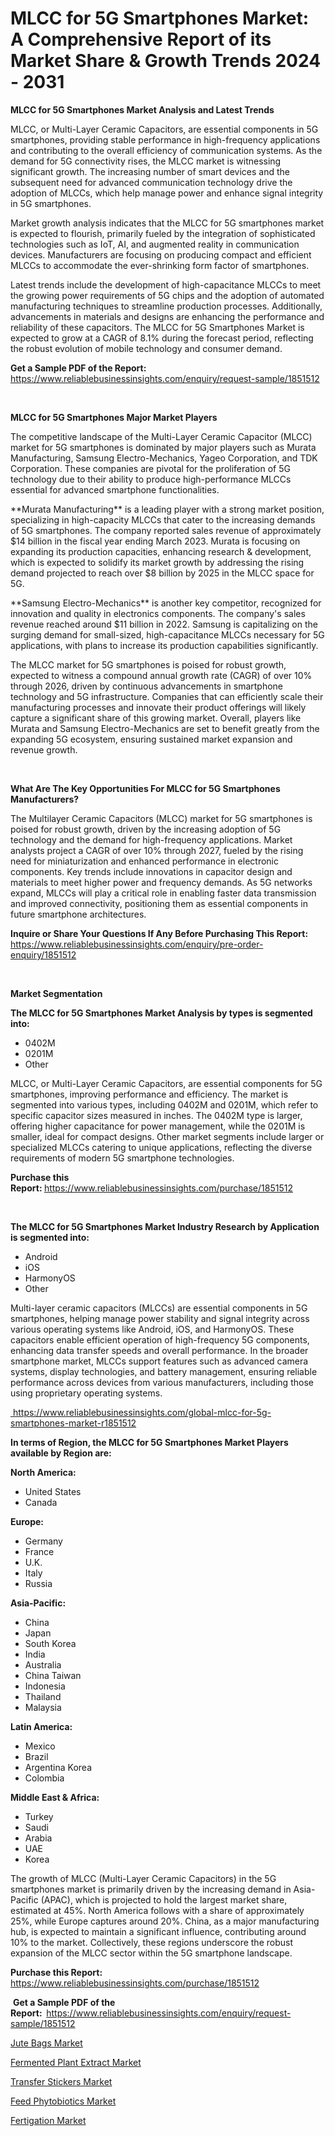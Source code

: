 <p><h1>MLCC for 5G Smartphones Market: A Comprehensive Report of its Market Share & Growth Trends 2024 - 2031</h1></p><p><strong>MLCC for 5G Smartphones Market Analysis and Latest Trends</strong></p>
<p><p>MLCC, or Multi-Layer Ceramic Capacitors, are essential components in 5G smartphones, providing stable performance in high-frequency applications and contributing to the overall efficiency of communication systems. As the demand for 5G connectivity rises, the MLCC market is witnessing significant growth. The increasing number of smart devices and the subsequent need for advanced communication technology drive the adoption of MLCCs, which help manage power and enhance signal integrity in 5G smartphones.</p><p>Market growth analysis indicates that the MLCC for 5G smartphones market is expected to flourish, primarily fueled by the integration of sophisticated technologies such as IoT, AI, and augmented reality in communication devices. Manufacturers are focusing on producing compact and efficient MLCCs to accommodate the ever-shrinking form factor of smartphones.</p><p>Latest trends include the development of high-capacitance MLCCs to meet the growing power requirements of 5G chips and the adoption of automated manufacturing techniques to streamline production processes. Additionally, advancements in materials and designs are enhancing the performance and reliability of these capacitors. The MLCC for 5G Smartphones Market is expected to grow at a CAGR of 8.1% during the forecast period, reflecting the robust evolution of mobile technology and consumer demand.</p></p>
<p><strong>Get a Sample PDF of the Report:&nbsp;</strong> <a href="https://www.reliablebusinessinsights.com/enquiry/request-sample/1851512?utm_campaign=1426&utm_medium=2&utm_source=Github&utm_content=ia&utm_term=18102024&utm_id=mlcc-for-5g-smartphones">https://www.reliablebusinessinsights.com/enquiry/request-sample/1851512</a></p>
<p>&nbsp;</p>
<p><strong>MLCC for 5G Smartphones Major Market Players</strong></p>
<p><p>The competitive landscape of the Multi-Layer Ceramic Capacitor (MLCC) market for 5G smartphones is dominated by major players such as Murata Manufacturing, Samsung Electro-Mechanics, Yageo Corporation, and TDK Corporation. These companies are pivotal for the proliferation of 5G technology due to their ability to produce high-performance MLCCs essential for advanced smartphone functionalities.</p><p>**Murata Manufacturing** is a leading player with a strong market position, specializing in high-capacity MLCCs that cater to the increasing demands of 5G smartphones. The company reported sales revenue of approximately $14 billion in the fiscal year ending March 2023. Murata is focusing on expanding its production capacities, enhancing research & development, which is expected to solidify its market growth by addressing the rising demand projected to reach over $8 billion by 2025 in the MLCC space for 5G.</p><p>**Samsung Electro-Mechanics** is another key competitor, recognized for innovation and quality in electronics components. The company's sales revenue reached around $11 billion in 2022. Samsung is capitalizing on the surging demand for small-sized, high-capacitance MLCCs necessary for 5G applications, with plans to increase its production capabilities significantly.</p><p>The MLCC market for 5G smartphones is poised for robust growth, expected to witness a compound annual growth rate (CAGR) of over 10% through 2026, driven by continuous advancements in smartphone technology and 5G infrastructure. Companies that can efficiently scale their manufacturing processes and innovate their product offerings will likely capture a significant share of this growing market. Overall, players like Murata and Samsung Electro-Mechanics are set to benefit greatly from the expanding 5G ecosystem, ensuring sustained market expansion and revenue growth.</p></p>
<p>&nbsp;</p>
<p><strong>What Are The Key Opportunities For MLCC for 5G Smartphones Manufacturers?</strong></p>
<p><p>The Multilayer Ceramic Capacitors (MLCC) market for 5G smartphones is poised for robust growth, driven by the increasing adoption of 5G technology and the demand for high-frequency applications. Market analysts project a CAGR of over 10% through 2027, fueled by the rising need for miniaturization and enhanced performance in electronic components. Key trends include innovations in capacitor design and materials to meet higher power and frequency demands. As 5G networks expand, MLCCs will play a critical role in enabling faster data transmission and improved connectivity, positioning them as essential components in future smartphone architectures.</p></p>
<p><strong>Inquire or Share Your Questions If Any Before Purchasing This Report:</strong> <a href="https://www.reliablebusinessinsights.com/enquiry/pre-order-enquiry/1851512?utm_campaign=1426&utm_medium=2&utm_source=Github&utm_content=ia&utm_term=18102024&utm_id=mlcc-for-5g-smartphones">https://www.reliablebusinessinsights.com/enquiry/pre-order-enquiry/1851512</a></p>
<p>&nbsp;</p>
<p><strong>Market Segmentation</strong></p>
<p><strong>The MLCC for 5G Smartphones Market Analysis by types is segmented into:</strong></p>
<p><ul><li>0402M</li><li>0201M</li><li>Other</li></ul></p>
<p><p>MLCC, or Multi-Layer Ceramic Capacitors, are essential components for 5G smartphones, improving performance and efficiency. The market is segmented into various types, including 0402M and 0201M, which refer to specific capacitor sizes measured in inches. The 0402M type is larger, offering higher capacitance for power management, while the 0201M is smaller, ideal for compact designs. Other market segments include larger or specialized MLCCs catering to unique applications, reflecting the diverse requirements of modern 5G smartphone technologies.</p></p>
<p><strong>Purchase this Report:&nbsp;</strong><a href="https://www.reliablebusinessinsights.com/purchase/1851512?utm_campaign=1426&utm_medium=2&utm_source=Github&utm_content=ia&utm_term=18102024&utm_id=mlcc-for-5g-smartphones">https://www.reliablebusinessinsights.com/purchase/1851512</a></p>
<p>&nbsp;</p>
<p><strong>The MLCC for 5G Smartphones Market Industry Research by Application is segmented into:</strong></p>
<p><ul><li>Android</li><li>iOS</li><li>HarmonyOS</li><li>Other</li></ul></p>
<p><p>Multi-layer ceramic capacitors (MLCCs) are essential components in 5G smartphones, helping manage power stability and signal integrity across various operating systems like Android, iOS, and HarmonyOS. These capacitors enable efficient operation of high-frequency 5G components, enhancing data transfer speeds and overall performance. In the broader smartphone market, MLCCs support features such as advanced camera systems, display technologies, and battery management, ensuring reliable performance across devices from various manufacturers, including those using proprietary operating systems.</p></p>
<p><a href="https://www.reliablebusinessinsights.com/global-mlcc-for-5g-smartphones-market-r1851512?utm_campaign=1426&utm_medium=2&utm_source=Github&utm_content=ia&utm_term=18102024&utm_id=mlcc-for-5g-smartphones">&nbsp;https://www.reliablebusinessinsights.com/global-mlcc-for-5g-smartphones-market-r1851512</a></p>
<p><strong>In terms of Region, the MLCC for 5G Smartphones Market Players available by Region are:</strong></p>
<p>
    <p> <strong> North America: </strong>
        <ul>
            <li>United States</li>
            <li>Canada</li>
        </ul>
        </p> 
    <p> <strong> Europe: </strong>
        <ul>
            <li>Germany</li>
            <li>France</li>
            <li>U.K.</li>
            <li>Italy</li>
            <li>Russia</li>
        </ul>
        </p> 
    <p> <strong> Asia-Pacific: </strong>
        <ul>
            <li>China</li>
            <li>Japan</li>
            <li>South Korea</li>
            <li>India</li>
            <li>Australia</li>
            <li>China Taiwan</li>
            <li>Indonesia</li>
            <li>Thailand</li>
            <li>Malaysia</li>
        </ul>
        </p> 
    <p> <strong> Latin America: </strong>
        <ul>
            <li>Mexico</li>
            <li>Brazil</li>
            <li>Argentina Korea</li>
            <li>Colombia</li>
        </ul>
        </p> 
    <p> <strong> Middle East & Africa: </strong>
        <ul>
            <li>Turkey</li>
            <li>Saudi</li>
            <li>Arabia</li>
            <li>UAE</li>
            <li>Korea</li>
        </ul>
    </p>
    </p>
<p><p>The growth of MLCC (Multi-Layer Ceramic Capacitors) in the 5G smartphones market is primarily driven by the increasing demand in Asia-Pacific (APAC), which is projected to hold the largest market share, estimated at 45%. North America follows with a share of approximately 25%, while Europe captures around 20%. China, as a major manufacturing hub, is expected to maintain a significant influence, contributing around 10% to the market. Collectively, these regions underscore the robust expansion of the MLCC sector within the 5G smartphone landscape.</p></p>
<p><strong>Purchase this Report: </strong><a href="https://www.reliablebusinessinsights.com/purchase/1851512?utm_campaign=1426&utm_medium=2&utm_source=Github&utm_content=ia&utm_term=18102024&utm_id=mlcc-for-5g-smartphones">https://www.reliablebusinessinsights.com/purchase/1851512</a></p>
<p>&nbsp;<strong>Get a Sample PDF of the Report:&nbsp;&nbsp;</strong><a href="https://www.reliablebusinessinsights.com/enquiry/request-sample/1851512?utm_campaign=1426&utm_medium=2&utm_source=Github&utm_content=ia&utm_term=18102024&utm_id=mlcc-for-5g-smartphones">https://www.reliablebusinessinsights.com/enquiry/request-sample/1851512</a></p>
<p><strong></strong></p>
<p><p><a href="https://www.linkedin.com/pulse/global-jute-bags-market-exploring-share-trends-future-growth-f8wte?utm_campaign=1426&utm_medium=2&utm_source=Github&utm_content=ia&utm_term=18102024&utm_id=mlcc-for-5g-smartphones">Jute Bags Market</a></p><p><a href="https://www.linkedin.com/pulse/deep-dive-fermented-plant-extract-market-itstrends-segmentation-pmb5e?utm_campaign=1426&utm_medium=2&utm_source=Github&utm_content=ia&utm_term=18102024&utm_id=mlcc-for-5g-smartphones">Fermented Plant Extract Market</a></p><p><a href="https://www.linkedin.com/pulse/transfer-stickers-market-dynamics-application-types-emerging-1gexe?utm_campaign=1426&utm_medium=2&utm_source=Github&utm_content=ia&utm_term=18102024&utm_id=mlcc-for-5g-smartphones">Transfer Stickers Market</a></p><p><a href="https://www.linkedin.com/pulse/feed-phytobiotics-market-research-report-exploring-size-revenue-japfe?utm_campaign=1426&utm_medium=2&utm_source=Github&utm_content=ia&utm_term=18102024&utm_id=mlcc-for-5g-smartphones">Feed Phytobiotics Market</a></p><p><a href="https://www.linkedin.com/pulse/top-trends-transforming-fertigation-market-2024-2031-burst-market-mhope?utm_campaign=1426&utm_medium=2&utm_source=Github&utm_content=ia&utm_term=18102024&utm_id=mlcc-for-5g-smartphones">Fertigation Market</a></p></p>